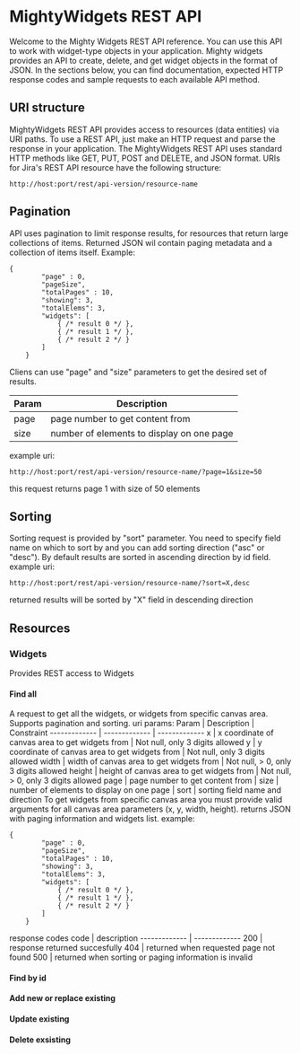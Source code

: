 # MightyWidgets REST API
Welcome to the Mighty Widgets REST API reference. You can use this API to work with widget-type objects in your application. Mighty widgets provides an API to create, delete, and get widget objects in the format of JSON.
In the sections below, you can find documentation, expected HTTP response codes and sample requests to each available API method.
## URI structure
MightyWidgets REST API provides access to resources (data entities) via URI paths. To use a REST API, just make an HTTP request and parse the response in your application. 
The MightyWidgets REST API uses standard HTTP methods like GET, PUT, POST and DELETE, and JSON format. URIs for Jira's REST API resource have the following structure:
```
http://host:port/rest/api-version/resource-name
```
## Pagination
API uses pagination to limit response results, for resources that return large collections of items. Returned JSON wil contain paging metadata and a collection of items itself. Example:
```
{
        "page" : 0,
        "pageSize",
        "totalPages" : 10,
        "showing": 3,
        "totalElems": 3,
        "widgets": [
            { /* result 0 */ },
            { /* result 1 */ },
            { /* result 2 */ }
        ]
    }
```
Cliens can use "page" and "size" parameters to get the desired set of results.

Param | Description
------------ | -------------
page | page number to get content from
size | number of elements to display on one page

example uri:
```
http://host:port/rest/api-version/resource-name/?page=1&size=50
```
this request returns page 1 with size of 50 elements
## Sorting
Sorting request is provided by "sort" parameter. You need to specify field name on which to sort by and you can add sorting direction ("asc" or "desc"). By default results are sorted in ascending direction by id field.
example uri:
```
http://host:port/rest/api-version/resource-name/?sort=X,desc
```
returned results will be sorted by "X" field in descending direction
## Resources
### Widgets
Provides REST access to Widgets
#### Find all
A request to get all the widgets, or widgets from specific canvas area. Supports pagination and sorting.
uri params:
Param | Description | Constraint
------------- | ------------- | ------------- 
x | x coordinate of canvas area to get widgets from | Not null, only 3 digits allowed
y | y coordinate of canvas area to get widgets from | Not null, only 3 digits allowed
width | width of canvas area to get widgets from | Not null, > 0, only 3 digits allowed
height | height of canvas area to get widgets from | Not null, > 0, only 3 digits allowed
page | page number to get content from |
size | number of elements to display on one page |
sort | sorting field name and direction
To get widgets from specific canvas area you must provide valid arguments for all canvas area parameters (x, y, width, height). 
returns JSON with paging information and widgets list.
example:
```
{
        "page" : 0,
        "pageSize",
        "totalPages" : 10,
        "showing": 3,
        "totalElems": 3,
        "widgets": [
            { /* result 0 */ },
            { /* result 1 */ },
            { /* result 2 */ }
        ]
    }
```
response codes
code | description
------------- | -------------
200 | response returned succesfully
404 | returned when requested page not found
500 | returned when sorting or paging information is invalid

#### Find by id
#### Add new or replace existing
#### Update existing
#### Delete exsisting

